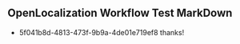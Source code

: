 ## OpenLocalization Workflow Test MarkDown
* 5f041b8d-4813-473f-9b9a-4de01e719ef8 
thanks!<!--HONumber=Mar16_HO2-->
